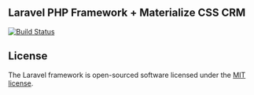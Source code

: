 ## Laravel PHP Framework + Materialize CSS CRM

[![Build Status](https://travis-ci.org/vinayakkulkarni/crm.svg)](https://travis-ci.org/vinayakkulkarni/crm/)

## License

The Laravel framework is open-sourced software licensed under the [MIT license](http://opensource.org/licenses/MIT).
